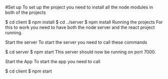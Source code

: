 #Set up
To set up the project you need to install all the node modules in both of the projects

$ cd client
$ npm install
$ cd ../server
$ npm install
Running the projects
For this to work you need to have both the node server and the react project running.

Start the server
To start the server you need to call these commands

$ cd server
$ npm start
This server should now be running on port 7000. 

Start the App
To start the app you need to call

$ cd client
$ npm start
